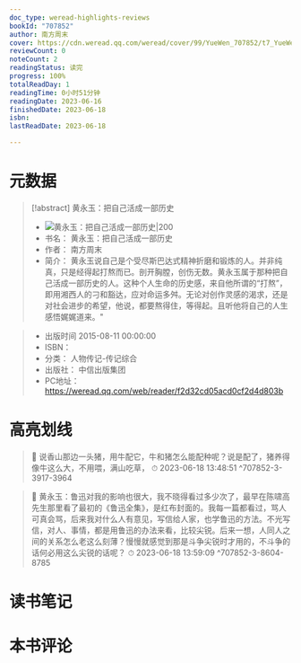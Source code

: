 ```yaml
---
doc_type: weread-highlights-reviews
bookId: "707852"
author: 南方周末
cover: https://cdn.weread.qq.com/weread/cover/99/YueWen_707852/t7_YueWen_707852.jpg
reviewCount: 0
noteCount: 2
readingStatus: 读完
progress: 100%
totalReadDay: 1
readingTime: 0小时51分钟
readingDate: 2023-06-16
finishedDate: 2023-06-18
isbn: 
lastReadDate: 2023-06-18

---
```

# 元数据
> [!abstract] 黄永玉：把自己活成一部历史
> - ![ 黄永玉：把自己活成一部历史|200](https://cdn.weread.qq.com/weread/cover/99/YueWen_707852/t7_YueWen_707852.jpg)
> - 书名： 黄永玉：把自己活成一部历史
> - 作者： 南方周末
> - 简介：     黄永玉说自己是个受尽斯巴达式精神折磨和锻炼的人。并非纯真，只是经得起打熬而已。剖开胸膛，创伤无数。黄永玉属于那种把自己活成一部历史的人。这种个人生命的历史感，来自他所谓的“打熬”，即用湘西人的刁和豁达，应对命运多舛。无论对创作灵感的渴求，还是对社会进步的希望，他说，都要熬得住，等得起。且听他将自己的人生感悟娓娓道来。"

> - 出版时间 2015-08-11 00:00:00
> - ISBN： 
> - 分类： 人物传记-传记综合
> - 出版社： 中信出版集团
> - PC地址：https://weread.qq.com/web/reader/f2d32cd05acd0cf2d4d803b

# 高亮划线



> 📌 说香山那边一头猪，用牛配它，牛和猪怎么能配种呢？说是配了，猪养得像牛这么大，不用喂，满山吃草， 
> ⏱ 2023-06-18 13:48:51 ^707852-3-3917-3964

> 📌 黄永玉：鲁迅对我的影响也很大，我不晓得看过多少次了，最早在陈啸高先生那里看了最初的《鲁迅全集》，是红布封面的。我每一篇都看过，骂人可真会骂，后来我对什么人有意见，写信给人家，也学鲁迅的方法。不光写信，对人、事情，都是用鲁迅的办法来看，比较尖锐。后来一想，人同人之间的关系怎么老这么刻薄？慢慢就感觉到那是斗争尖锐时才用的，不斗争的话何必用这么尖锐的话呢？ 
> ⏱ 2023-06-18 13:59:09 ^707852-3-8604-8785

# 读书笔记

# 本书评论
